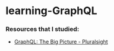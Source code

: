 # learning-GraphQL
### Resources that I studied:<br>
- [GraphQL: The Big Picture - Pluralsight](https://www.pluralsight.com/courses/graphql-big-picture)
